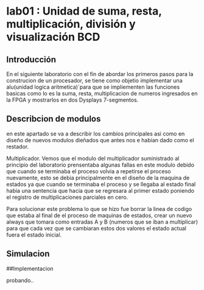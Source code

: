 # lab01 : Unidad de suma, resta, multiplicación, división y visualización BCD
## Introducción

En el siguiente laboratorio con el fin de abordar los primeros pasos para la construcion de un procesador, se tiene como objetio 
implementar una alu(unidad logica aritmetica)´para que se impliementen las funciones basicas como lo es la suma, resta, multiplicacion de numeros 
ingresados en la FPGA y mostrarlos en dos Dysplays 7-segmentos. 

##  Describcion de modulos
en este apartado se va a describir los cambios principales asi como en diseño de nuevos modulos dieñados
que antes nos e habian dado como el restador.


Multiplicador.
Vemos que el modulo del multiplicador suministrado al principio del laboratorio prensentaba algunas fallas en este modulo debido que cuando se terminaba el proceso volvia a repetirse 
el proceso nuevamente, esto se debia principalmente en el diseño de la maquina de estados ya que cuando se terminaba el proceso y se llegaba al estado final habia una sentencia que hacia 
que se regresara al primer estado poniendo el registro de multiplicaciones parciales en cero.

Para solucionar este problema lo que se hizo fue borrar la linea de codigo que estaba al final de el proceso de maquinas de estados, crear un nuevo always que tomara como entradas A y B (numeros que se 
iban a multiplicar)  para que cada vez que se cambiaran estos dos valores el estado actual fuera el estado inicial.

## Simulacion

##Implementacion





probando..


